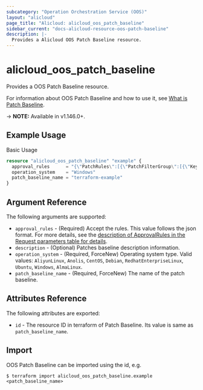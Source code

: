 ```yaml
---
subcategory: "Operation Orchestration Service (OOS)"
layout: "alicloud"
page_title: "Alicloud: alicloud_oos_patch_baseline"
sidebar_current: "docs-alicloud-resource-oos-patch-baseline"
description: |-
  Provides a Alicloud OOS Patch Baseline resource.
---
```


# alicloud\_oos\_patch\_baseline

Provides a OOS Patch Baseline resource.

For information about OOS Patch Baseline and how to use it, see [What is Patch Baseline](https://www.alibabacloud.com/help/en/doc-detail/268700.html).

-> **NOTE:** Available in v1.146.0+.

## Example Usage

Basic Usage

```terraform
resource "alicloud_oos_patch_baseline" "example" {
  approval_rules      = "{\"PatchRules\":[{\"PatchFilterGroup\":[{\"Key\":\"PatchSet\",\"Values\":[\"OS\"]},{\"Key\":\"ProductFamily\",\"Values\":[\"Windows\"]},{\"Key\":\"Product\",\"Values\":[\"Windows 10\",\"Windows 7\"]},{\"Key\":\"Classification\",\"Values\":[\"Security Updates\",\"Updates\",\"Update Rollups\",\"Critical Updates\"]},{\"Key\":\"Severity\",\"Values\":[\"Critical\",\"Important\",\"Moderate\"]}],\"ApproveAfterDays\":7,\"EnableNonSecurity\":true,\"ComplianceLevel\":\"Medium\"}]}"
  operation_system    = "Windows"
  patch_baseline_name = "terraform-example"
}

```

## Argument Reference

The following arguments are supported:

* `approval_rules` - (Required) Accept the rules. This value follows the json format. For more details, see the [description of ApprovalRules in the Request parameters table for details](https://www.alibabacloud.com/help/zh/doc-detail/311002.html).
* `description` - (Optional) Patches baseline description information.
* `operation_system` - (Required, ForceNew) Operating system type. Valid values: `AliyunLinux`, `Anolis`, `CentOS`, `Debian`, `RedhatEnterpriseLinux`, `Ubuntu`, `Windows`, `AlmaLinux`.
* `patch_baseline_name` - (Required, ForceNew) The name of the patch baseline.

## Attributes Reference

The following attributes are exported:

* `id` - The resource ID in terraform of Patch Baseline. Its value is same as `patch_baseline_name`.

## Import

OOS Patch Baseline can be imported using the id, e.g.

```shell
$ terraform import alicloud_oos_patch_baseline.example <patch_baseline_name>
```